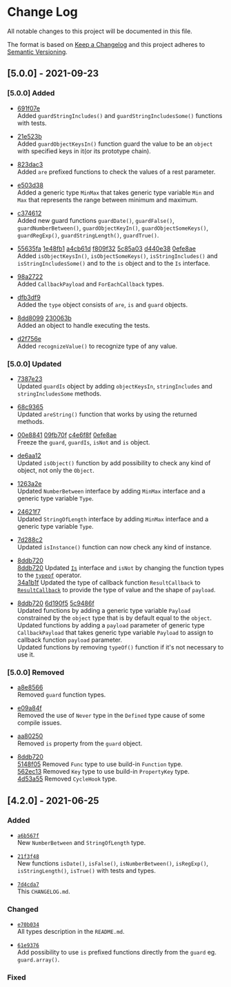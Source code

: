 
# Change Log

All notable changes to this project will be documented in this file.

The format is based on [Keep a Changelog](http://keepachangelog.com/)
and this project adheres to [Semantic Versioning](http://semver.org/).

## [5.0.0] - 2021-09-23

### [5.0.0] Added

* [691f07e]  
  Added `guardStringIncludes()` and `guardStringIncludesSome()` functions with tests.

* [21e523b]  
  Added `guardObjectKeysIn()` function  guard the value to be an `object` with specified keys in it(or its prototype chain).

* [823dac3]  
  Added `are` prefixed functions to check the values of a rest parameter.

* [e503d38]  
  Added a generic type `MinMax` that takes generic type variable `Min` and `Max` that represents the range between minimum and maximum.

* [c374612]  
  Added new guard functions `guardDate()`, `guardFalse()`, `guardNumberBetween()`, `guardObjectKeyIn()`, `guardObjectSomeKeys()`, `guardRegExp()`, `guardStringLength()`, `guardTrue()`.  

* [55635fa] [1e48fb1] [a4cb61d] [f809f32] [5c85a03] [d440e38] [0efe8ae]  
  Added `isObjectKeysIn()`, `isObjectSomeKeys()`, `isStringIncludes()` and `isStringIncludesSome()` and to the `is` object and to the `Is` interface.  

* [98a2722]  
  Added `CallbackPayload` and `ForEachCallback` types.

* [dfb3df9]  
  Added the `type` object consists of `are`, `is` and `guard` objects.

* [8dd8099] [230063b]  
  Added an object to handle executing the tests.

* [d2f756e]  
  Added `recognizeValue()` to recognize type of any value.  

[691f07e]: https://github.com/angular-package/type/commit/691f07e2cf31eb3a52923715ef091f86a181a15f
[21e523b]: https://github.com/angular-package/type/commit/21e523b3a46e3e8243276e5008de72ea9b3c3756
[0efe8ae]: https://github.com/angular-package/type/commit/0efe8aed83d03313921176206636bc8b0730d188
[d440e38]: https://github.com/angular-package/type/commit/d440e388f6f853c01ef9aab620c206f2233bd3cf
[5c85a03]: https://github.com/angular-package/type/commit/5c85a03a7fd34dd64a650597f48cea9968940f68
[f809f32]: https://github.com/angular-package/type/commit/f809f32cddd2c53568d60f0af6e57b941d50fa87
[a4cb61d]: https://github.com/angular-package/type/commit/a4cb61d5b8bfd7f1ac548842d355a045266f6e7b
[1e48fb1]: https://github.com/angular-package/type/commit/1e48fb1448b908f09cc2628063eff457d920a903
[823dac3]: https://github.com/angular-package/type/commit/823dac3b62288c1016e8244fc741939bdc140d89
[e503d38]: https://github.com/angular-package/type/commit/e503d3885d560274e1f30e763e04c526a8548317
[c374612]: https://github.com/angular-package/type/commit/c374612e96d14c6d23449e03535283e5e1614765
[55635fa]: https://github.com/angular-package/type/commit/55635fad55a8f0e14486246215cf7f22b9f1ab26
[98a2722]: https://github.com/angular-package/type/commit/98a2722ea64ccb476942b606239dd001457d7e03
[230063b]: https://github.com/angular-package/type/commit/230063ba135022fdcbbb65fc3569f248f836adbf
[8dd8099]: https://github.com/angular-package/type/commit/8dd80991ba9e5950970880d8aa449c1c7a143699
[dfb3df9]: https://github.com/angular-package/type/commit/dfb3df9f82116cd2737031b255f0aad62e4c1fa8

### [5.0.0] Updated

* [7387e23]  
  Updated `guardIs` object by adding `objectKeysIn`, `stringIncludes` and `stringIncludesSome` methods.

* [68c9365]  
  Updated `areString()` function that works by using the returned methods.

* [00e8841] [09fb70f] [c4e6f8f] [0efe8ae]  
  Freeze the `guard`, `guardIs`, `isNot` and `is` object.

* [de6aa12]  
  Updated `isObject()` function by add possibility to check any kind of object, not only the `Object`.

* [1263a2e]  
  Updated `NumberBetween` interface by adding `MinMax` interface and a generic type variable `Type`.  

* [24621f7]  
  Updated `StringOfLength` interface by adding `MinMax` interface and a generic type variable `Type`.  

* [7d288c2]  
  Updated `isInstance()` function can now check any kind of instance.  

* [8ddb720]  
  [8ddb720] Updated [`Is`](#is) interface and `isNot` by changing the function types to the [`typeof`][js-typeof] operator.  
  [34a1b1f] Updated the type of callback function `ResultCallback` to [`ResultCallback`][package-type-resultcallback] to provide the type of value and the shape of `payload`.  

* [8ddb720] [6d190f5] [5c9486f]  
  Updated functions by adding a generic type variable `Payload` constrained by the `object` type that is by default equal to the `object`.  
  Updated functions by adding a `payload` parameter of generic type `CallbackPayload` that takes generic type variable `Payload` to assign to callback function `payload` parameter.  
  Updated functions by removing `typeOf()` function if it's not necessary to use it.

[7387e23]: https://github.com/angular-package/type/commit/7387e2342b7c02ccf64f8cb980cd8b801e333ca9
[68c9365]: https://github.com/angular-package/type/commit/68c93656d4b3cd1c5158bc6021059929e54860ab
[5c9486f]: https://github.com/angular-package/type/commit/5c9486f859a4e61476c220f228bf1cb34511e319
[09fb70f]: https://github.com/angular-package/type/commit/09fb70f87634923dce1fd979da30a8041a7f9922
[00e8841]: https://github.com/angular-package/type/commit/00e8841cc63430ee6423232ee804196fee9cbfd5
[0efe8ae]: https://github.com/angular-package/type/commit/0efe8aed83d03313921176206636bc8b0730d188
[c4e6f8f]: https://github.com/angular-package/type/commit/c4e6f8f033364b24fd864b77ab62c7de70d7c265
[6d190f5]: https://github.com/angular-package/type/commit/6d190f5ef1d425b272ca65954e5a9780f561d3c6
[de6aa12]: https://github.com/angular-package/type/commit/de6aa127ec3f0821487448d784d390edc35fb289
[34a1b1f]: https://github.com/angular-package/type/commit/34a1b1fc0fac8b9044d3c4da96d9dc642f388507
[24621f7]: https://github.com/angular-package/type/commit/24621f7b421392226e939161989b28ae0898524f
[1263a2e]: https://github.com/angular-package/type/commit/1263a2e92f6722dd9d025f5c5eef0e1ba652fe66

### [5.0.0] Removed

* [a8e8566]  
  Removed `guard` function types.

* [e09a84f]  
  Removed the use of `Never` type in the `Defined` type cause of some compile issues.

* [aa80250]  
  Removed `is` property from the `guard` object.

* [8ddb720]  
  [5148f05] Removed `Func` type to use build-in `Function` type.  
  [562ec13] Removed `Key` type to use build-in `PropertyKey` type.  
  [4d53a55] Removed `CycleHook` type.  

[a8e8566]: https://github.com/angular-package/type/commit/a8e856663f8c57c3c89271c1c1948ecdc96b01d1
[e09a84f]: https://github.com/angular-package/type/commit/e09a84fc1ea2109c4c480743e3b749325a1d9c5f
[4d53a55]: https://github.com/angular-package/type/commit/4d53a55a6b26d8a20678ae3dc39544e24cd3d9fa
[562ec13]: https://github.com/angular-package/type/commit/562ec1396f61bb8b1c7363097a5e8b9a2e4392bc
[5148f05]: https://github.com/angular-package/type/commit/5148f059722ee8979d8cf1945f80d8e65290bb0d
[aa80250]: https://github.com/angular-package/type/commit/aa80250dec231e10dc11d14c7b86e88c2297e82b
[42065c9]: https://github.com/angular-package/type/commit/42065c9f7aa938e2d514ff9bfc9b197463a9bbda
[d2f756e]: https://github.com/angular-package/type/commit/d2f756e1498b531836aaac08a9c01b512cdaba2c
[8ddb720]: https://github.com/angular-package/type/commit/8ddb720a071dc97ccfdda8757f911aac1a6ec9bd
[7d288c2]: https://github.com/angular-package/type/commit/7d288c2290055a164259f6e5ea336bec8938bf66

## [4.2.0] - 2021-06-25
  
### Added

* [`a6b567f`](https://github.com/angular-package/type/commit/a6b567f32a00726d2b7ecf38ce7a57a42366aaf6)  
  New `NumberBetween` and `StringOfLength` type.

* [`21f3f48`](https://github.com/angular-package/type/commit/21f3f48029d79e1dfd4507d3a684ec1e81e44713)  
  New functions `isDate()`, `isFalse()`, `isNumberBetween()`, `isRegExp()`, `isStringLength()`, `isTrue()` with tests and types.

* [`7d4cda7`](https://github.com/angular-package/type/commit/7d4cda7d3c91fca89a35baed6c1db9cd35070f4e)  
  This `CHANGELOG.md`.

### Changed

* [`e70b034`](https://github.com/angular-package/type/commit/e70b034934b81b3af6ab1976153cbbad8c148f78)  
  All types description in the `README.md`.

* [`61e9376`](https://github.com/angular-package/type/commit/61e93766fab7d72cafa70da712f296c6ca6e9304)  
  Add possibility to use `is` prefixed functions directly from the `guard` eg. `guard.array()`.

### Fixed

[package-type-resultcallback]: https://github.com/angular-package/type#resultcallback
[js-typeof]: https://developer.mozilla.org/en-US/docs/Web/JavaScript/Reference/Operators/typeof